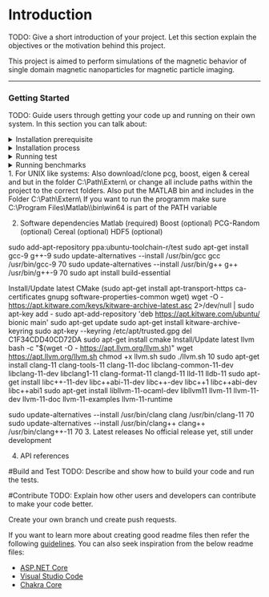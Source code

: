 # Introduction
TODO: Give a short introduction of your project. Let this section explain the objectives or the motivation behind this project. 

This project is aimed to perform simulations of the magnetic behavior of single domain magnetic nanoparticles for magnetic particle imaging.

<hr>

### Getting Started

</details>

TODO: Guide users through getting your code up and running on their own system. In this section you can talk about:

<details>
<summary>Installation prerequisite</summary>

 1. [CMake](https://cmake.org/) 
 2. [MATLAB](www.mathworks.com)
 3. C++ compiler e.g. clang(-cl) from [LLVM](https://llvm.org/) (don't use MSVC if you care about performance)
 
</details>

<details>
<summary>Installation process</summary>

From a cmd line:
 1. clone/checkout the git repo. 
 2. (optional) setup vcpkg
 3. configure with cmake e.g. `cmake -G "Ninja" -S <path-to-source> -B <path-to-build>` (in source builds are not allowed! Meaning <path-to-build> is not allowed to be within <path-to-source>)
 4. build/install with cmake e.g. `cmake --build [<options>] -B <path-to-build>`
 
</details>

<details>
<summary>Running test</summary>

From a cmd line:
 1. clone/checkout the git repo. 
 2. (optional) setup vcpkg
 3. configure with cmake e.g. `cmake -G "Ninja" -S <path-to-source> -B <path-to-build>` (no in source builds!)
 4. build/install with cmake e.g. `cmake --build [<options>] -S <path-to-source> -B <path-to-build>`
 
</details>

<details>
<summary>Running benchmarks</summary>

From a cmd line:
 1. clone/checkout the git repo. 
 2. (optional) setup vcpkg
 3. configure with cmake e.g. `cmake -G "Ninja" -S <path-to-source> -B <path-to-build>` (no in source builds!)
 4. build/install with cmake e.g. `cmake --build [<options>] -S <path-to-source> -B <path-to-build>`
 
</details>
1.	
For UNIX like systems:
Also download/clone pcg, boost, eigen & cereal and but in the folder C:\Path\Extern\ or change all include paths within the project to the correct folders.
Also put the MATLAB bin and includes in the Folder C:\Path\Extern\
If you want to run the programm make sure C:\Program Files\Matlab\<MATLABVERSION>\bin\win64 is part of the PATH variable

2.	Software dependencies
Matlab (required)
Boost (optional)
PCG-Random (optional)
Cereal (optional)
HDF5 (optional)

sudo add-apt-repository ppa:ubuntu-toolchain-r/test
sudo apt-get install gcc-9 g++-9
sudo update-alternatives --install /usr/bin/gcc gcc /usr/bin/gcc-9 70 
sudo update-alternatives --install /usr/bin/g++ g++ /usr/bin/g++-9 70 
sudo apt install build-essential

Install/Update latest CMake
(sudo apt-get install apt-transport-https ca-certificates gnupg software-properties-common wget)
wget -O - https://apt.kitware.com/keys/kitware-archive-latest.asc 2>/dev/null | sudo apt-key add -
sudo apt-add-repository 'deb https://apt.kitware.com/ubuntu/ bionic main'
sudo apt-get update
sudo apt-get install kitware-archive-keyring
sudo apt-key --keyring /etc/apt/trusted.gpg del C1F34CDD40CD72DA
sudo apt-get install cmake
Install/Update latest llvm
bash -c "$(wget -O - https://apt.llvm.org/llvm.sh)"
wget https://apt.llvm.org/llvm.sh
chmod +x llvm.sh
sudo ./llvm.sh 10
sudo apt-get install clang-11 clang-tools-11 clang-11-doc libclang-common-11-dev libclang-11-dev libclang1-11 clang-format-11 clangd-11 lld-11 lldb-11
sudo apt-get install libc++-11-dev libc++abi-11-dev libc++-dev libc++1 libc++abi-dev libc++abi1
sudo apt-get install libllvm-11-ocaml-dev libllvm11 llvm-11 llvm-11-dev llvm-11-doc llvm-11-examples llvm-11-runtime

sudo update-alternatives --install /usr/bin/clang clang /usr/bin/clang-11 70 
sudo update-alternatives --install /usr/bin/clang++ clang++ /usr/bin/clang++-11 70 
3.	Latest releases
No official release yet, still under development


4.	API references

#Build and Test
TODO: Describe and show how to build your code and run the tests. 

#Contribute
TODO: Explain how other users and developers can contribute to make your code better. 

Create your own branch und create push requests.


If you want to learn more about creating good readme files then refer the following [guidelines](https://www.visualstudio.com/en-us/docs/git/create-a-readme). You can also seek inspiration from the below readme files:
- [ASP.NET Core](https://github.com/aspnet/Home)
- [Visual Studio Code](https://github.com/Microsoft/vscode)
- [Chakra Core](https://github.com/Microsoft/ChakraCore)
